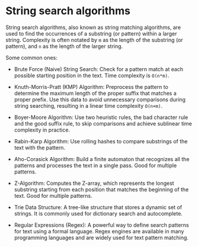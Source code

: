 # String search algorithms

String search algorithms, also known as string matching algorithms, are used to find the occurrences of a substring (or pattern) within a larger string. Complexity is often notated by `m` as the length of the substring (or pattern), and `n` as the length of the larger string.

Some common ones:

* Brute Force (Naive) String Search: Check for a pattern match at each possible starting position in the text. Time complexity is `O(n*m)`.

* Knuth-Morris-Pratt (KMP) Algorithm: Preprocess the pattern to determine the maximum length of the proper suffix that matches a proper prefix. Use this data to avoid unnecessary comparisons during string searching, resulting in a linear time complexity `O(n+m)`.

* Boyer-Moore Algorithm: Use two heuristic rules, the bad character rule and the good suffix rule, to skip comparisons and achieve sublinear time complexity in practice.

* Rabin-Karp Algorithm: Use rolling hashes to compare substrings of the text with the pattern.

* Aho-Corasick Algorithm: Build a finite automaton that recognizes all the patterns and processes the text in a single pass. Good for multiple patterns.

* Z-Algorithm: Computes the Z-array, which represents the longest substring starting from each position that matches the beginning of the text. Good for multiple patterns.

* Trie Data Structure: A tree-like structure that stores a dynamic set of strings. It is commonly used for dictionary search and autocomplete.

* Regular Expressions (Regex): A powerful way to define search patterns for text using a formal language. Regex engines are available in many programming languages and are widely used for text pattern matching.

